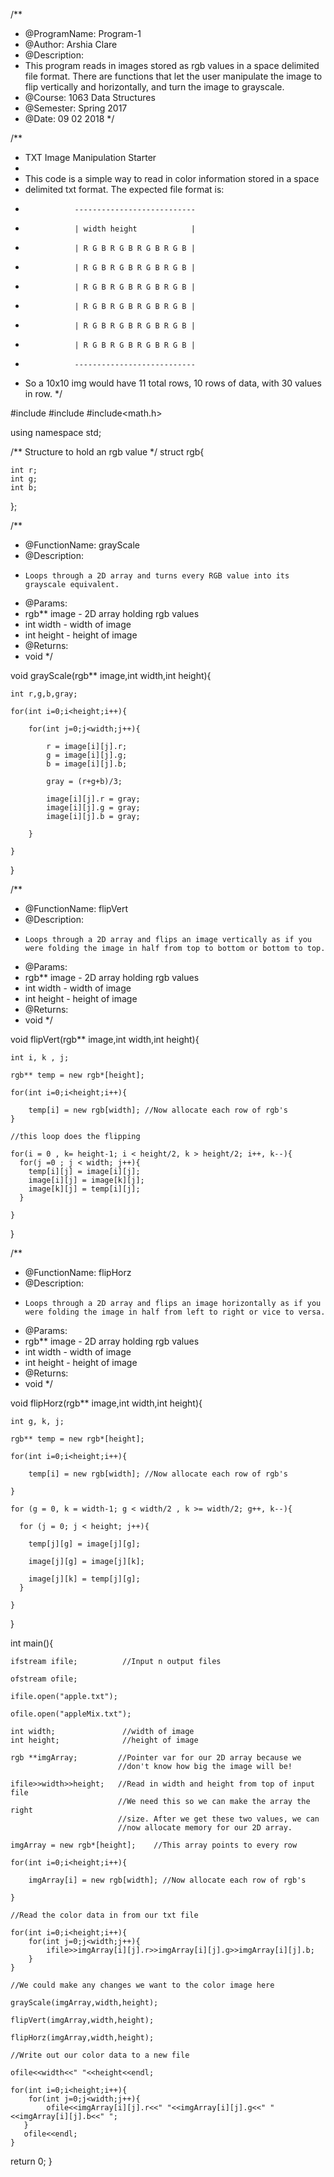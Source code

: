 /**
* @ProgramName: Program-1
* @Author: Arshia Clare 
* @Description: 
* This program reads in images stored as rgb values in a space delimited file format. There are functions that let the user manipulate the image to flip vertically and horizontally, and turn the image to grayscale.
* @Course: 1063 Data Structures
* @Semester: Spring 2017
* @Date: 09 02 2018 
*/

/**
* TXT Image Manipulation Starter
* 
* This code is a simple way to read in color information stored in a space
* delimited txt format. The expected file format is:
*                ---------------------------
*                | width height            |
*                | R G B R G B R G B R G B |
*                | R G B R G B R G B R G B |
*                | R G B R G B R G B R G B |
*                | R G B R G B R G B R G B |
*                | R G B R G B R G B R G B |
*                | R G B R G B R G B R G B |
*                ---------------------------
* So a 10x10 img would have 11 total rows, 10 rows of data, with 30 values in row.
*/

#include<iostream>
#include<fstream>
#include<math.h>

using namespace std;

/**
Structure to hold an rgb value
*/
struct rgb{

    int r;
    int g;
    int b;
    
};

/**
* @FunctionName: grayScale
* @Description: 
*     Loops through a 2D array and turns every RGB value into its grayscale equivalent.
* @Params:
*    rgb** image - 2D array holding rgb values
*    int width - width of image
*    int height - height of image
* @Returns:
*    void
*/

void grayScale(rgb** image,int width,int height){

    int r,g,b,gray;
    
    for(int i=0;i<height;i++){
    
        for(int j=0;j<width;j++){
        
            r = image[i][j].r;
            g = image[i][j].g;
            b = image[i][j].b;
            
            gray = (r+g+b)/3;
            
            image[i][j].r = gray;
            image[i][j].g = gray;
            image[i][j].b = gray;
            
        }
        
    }
    
}

/**
* @FunctionName: flipVert
* @Description: 
*     Loops through a 2D array and flips an image vertically as if you were folding the image in half from top to bottom or bottom to top.
* @Params:
*    rgb** image - 2D array holding rgb values
*    int width - width of image
*    int height - height of image
* @Returns:
*    void
*/

void flipVert(rgb** image,int width,int height){

    int i, k , j;
  
    rgb** temp = new rgb*[height];
  
    for(int i=0;i<height;i++){
     
        temp[i] = new rgb[width]; //Now allocate each row of rgb's
    }
    
    //this loop does the flipping
    
    for(i = 0 , k= height-1; i < height/2, k > height/2; i++, k--){
      for(j =0 ; j < width; j++){
        temp[i][j] = image[i][j];
        image[i][j] = image[k][j];
        image[k][j] = temp[i][j];
      }
      
    }
    
}

/**
* @FunctionName: flipHorz
* @Description: 
*     Loops through a 2D array and flips an image horizontally as if you were folding the image in half from left to right or vice to versa.
* @Params:
*    rgb** image - 2D array holding rgb values
*    int width - width of image
*    int height - height of image
* @Returns:
*    void
*/

void flipHorz(rgb** image,int width,int height){

    int g, k, j;
    
    rgb** temp = new rgb*[height];
    
    for(int i=0;i<height;i++){
    
        temp[i] = new rgb[width]; //Now allocate each row of rgb's
        
    }
    
    for (g = 0, k = width-1; g < width/2 , k >= width/2; g++, k--){
    
      for (j = 0; j < height; j++){
      
        temp[j][g] = image[j][g];
        
        image[j][g] = image[j][k];
        
        image[j][k] = temp[j][g];
      }
      
    }
    
}

int main(){

    ifstream ifile;          //Input n output files
    
    ofstream ofile;
    
    ifile.open("apple.txt");
    
    ofile.open("appleMix.txt");   
    
    int width;               //width of image
    int height;              //height of image
    
    rgb **imgArray;         //Pointer var for our 2D array because we         
                            //don't know how big the image will be!

    ifile>>width>>height;   //Read in width and height from top of input file
                            //We need this so we can make the array the right 
                            //size. After we get these two values, we can
                            //now allocate memory for our 2D array.

    imgArray = new rgb*[height];    //This array points to every row

    for(int i=0;i<height;i++){
    
        imgArray[i] = new rgb[width]; //Now allocate each row of rgb's
        
    }
    
    //Read the color data in from our txt file
    
    for(int i=0;i<height;i++){
        for(int j=0;j<width;j++){
            ifile>>imgArray[i][j].r>>imgArray[i][j].g>>imgArray[i][j].b;            
        }
    }
    
    //We could make any changes we want to the color image here
    
    grayScale(imgArray,width,height);
    
    flipVert(imgArray,width,height);
    
    flipHorz(imgArray,width,height);
    
    //Write out our color data to a new file
    
    ofile<<width<<" "<<height<<endl;
    
    for(int i=0;i<height;i++){
        for(int j=0;j<width;j++){
            ofile<<imgArray[i][j].r<<" "<<imgArray[i][j].g<<" "<<imgArray[i][j].b<<" ";
       }
       ofile<<endl;
    }   
  return 0;
}
